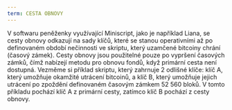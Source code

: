 ```yaml
---
term: CESTA OBNOVY
---
```


V softwaru peněženky využívající Miniscript, jako je například Liana, se cesty obnovy odkazují na sady klíčů, které se stanou operativními až po definovaném období nečinnosti ve skriptu, který uzamčené bitcoiny chrání (časový zámek). Cesty obnovy jsou použitelné pouze po vypršení časových zámků, čímž nabízejí metodu pro obnovu fondů, když primární cesta není dostupná. Vezměme si příklad skriptu, který zahrnuje 2 odlišné klíče: klíč A, který umožňuje okamžité utrácení bitcoinů, a klíč B, který umožňuje jejich utrácení po zpoždění definovaném časovým zámkem 52 560 bloků. V tomto příkladu pochází klíč A z primární cesty, zatímco klíč B pochází z cesty obnovy.